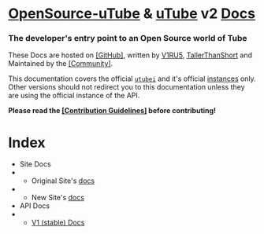# [OpenSource-uTube](https://ckstudios2018.github.io/OpenSource-uTube) & [uTube](https://common-codes.github.io/uTube) v2 [Docs](https://Common-Codes.github.io/docs.utube)
### The developer's entry point to an Open Source world of Tube

These Docs are hosted on [[GitHub]](https://github.com/Common-Codes/docs.utube), written by [V1RU5](https://github.com/jodri-code), [TallerThanShort](https://github.com/TallerThanShort) and Maintained by the [[Community]](https://github.com/Common-Codes/docs.utube/graphs/contributors).

This documentation covers the official [`utubei`](https://common-codes.github.io/utubei) and it's official [instances](https://github.com/CKStudios2018/OpenSource-uTube/blob/main/README.md#official-instances) only. Other versions should not redirect you to this documentation unless they are using the official instance of the API.

**Please read the [[Contribution Guidelines]](https://github.com/Common-Codes/docs.utube/blob/main/docs/contributing.md) before contributing!**

# Index
- Site Docs
- - Original Site's [docs](https://Common-Codes.github.io/docs.utube/site/ckstudios)
- - New Site's [docs](https://common-codes.github.io/docs.utube/site/continuations)
- API Docs
- - [V1 (stable) Docs](https://common-codes.github.io/docs.utube/api/v1)
